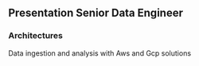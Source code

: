 ## Presentation Senior Data Engineer

### Architectures

Data ingestion and analysis with Aws and Gcp solutions